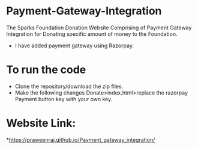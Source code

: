 # Payment-Gateway-Integration
The Sparks Foundation Donation Website Comprising of Payment Gateway Integration for Donating specific amount of money to the Foundation.
* I have added payment gateway using Razorpay.
# To run the code
* Clone the repository/download the zip files.
* Make the following changes
Donate>index.html>replace the razorpay Payment button key with your own key.
# Website Link:
*https://praweenraj.github.io/Payment_gateway_integration/
